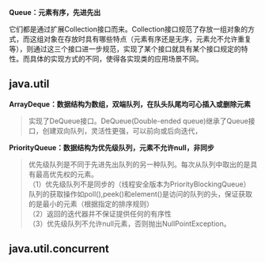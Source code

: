 **Queue：元素有序，先进先出**

它们都是通过扩展Collection接口而来。Collection接口规范了存放一组对象的方式，而这组对象在存放时具有哪些特点（元素有序还是无序，元素允不允许重复等），则通过这三个接口进一步规范，实现了某个接口就具有某个接口规定的特性。而具体的实现方式的不同，使得各实现类的应用场景不同。

## java.util

**ArrayDeque：数据结构为数组，双端队列，在队头队尾均可心插入或删除元素**

> 实现了DeQueue接口。DeQueue\(Double-ended queue\)继承了Queue接口，创建双向队列，灵活性更强，可以前向或后向迭代，

  
**PriorityQueue：数据结构为优先级队列，元素不允许null，非同步**

> 优先级队列是不同于先进先出队列的另一种队列。每次从队列中取出的是具有最高优先权的元素。  
> （1）优先级队列不是同步的（线程安全版本为PriorityBlockingQueue）  
> 队列的获取操作如poll\(\),peek\(\)和element\(\)是访问的队列的头，保证获取的是最小的元素（根据指定的排序规则）  
> （2）返回的迭代器并不保证提供任何的有序性  
> （3）优先级队列不允许null元素，否则抛出NullPointException。



## java.util.concurrent

##  













